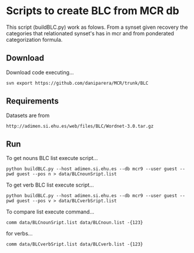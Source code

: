 Scripts to create BLC from MCR db
=======

This script (buildBLC.py) work as folows. From a synset given recovery the categories that relationated synset's has in mcr and from ponderated categorization formula.

Download
-------

Download code executing...
```
svn export https://github.com/daniparera/MCR/trunk/BLC
```

Requirements
-------

Datasets are from
```
http://adimen.si.ehu.es/web/files/BLC/Wordnet-3.0.tar.gz
```

Run
-------

To get nouns BLC list execute script...
```
python buildBLC.py --host adimen.si.ehu.es --db mcr9 --user guest --pwd guest --pos n > data/BLCnounSript.list
```

To get verb BLC list execute script...
```
python buildBLC.py --host adimen.si.ehu.es --db mcr9 --user guest --pwd guest --pos v > data/BLCverbSript.list
```

To compare list execute command...
```
comm data/BLCnounSript.list data/BLCnoun.list -{123}
```
for verbs...
```
comm data/BLCverbSript.list data/BLCverb.list -{123}
```

